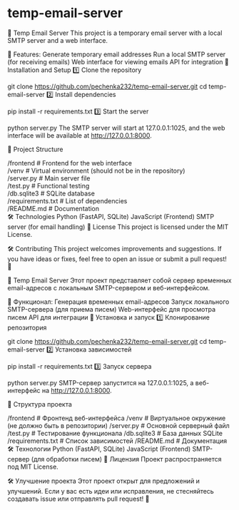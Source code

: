 # temp-email-server

📧 Temp Email Server
This project is a temporary email server with a local SMTP server and a web interface.

🚀 Features:
Generate temporary email addresses
Run a local SMTP server (for receiving emails)
Web interface for viewing emails
API for integration
🔧 Installation and Setup
1️⃣ Clone the repository


git clone https://github.com/pechenka232/temp-email-server.git
cd temp-email-server
2️⃣ Install dependencies


pip install -r requirements.txt
3️⃣ Start the server

python server.py
The SMTP server will start at 127.0.0.1:1025, and the web interface will be available at http://127.0.0.1:8000.

📂 Project Structure

/frontend        # Frontend for the web interface  
/venv            # Virtual environment (should not be in the repository)  
/server.py       # Main server file  
/test.py         # Functional testing  
/db.sqlite3      # SQLite database  
/requirements.txt # List of dependencies  
/README.md       # Documentation  
🛠 Technologies
Python (FastAPI, SQLite)
JavaScript (Frontend)
SMTP server (for email handling)
📜 License
This project is licensed under the MIT License.

🛠 Contributing
This project welcomes improvements and suggestions. If you have ideas or fixes, feel free to open an issue or submit a pull request! 🚀


📧 Temp Email Server
Этот проект представляет собой сервер временных email-адресов с локальным SMTP-сервером и веб-интерфейсом.

🚀 Функционал:
Генерация временных email-адресов
Запуск локального SMTP-сервера (для приема писем)
Web-интерфейс для просмотра писем
API для интеграции
🔧 Установка и запуск
1️⃣ Клонирование репозитория

git clone https://github.com/pechenka232/temp-email-server.git
cd temp-email-server
2️⃣ Установка зависимостей

pip install -r requirements.txt
3️⃣ Запуск сервера

python server.py
SMTP-сервер запустится на 127.0.0.1:1025, а веб-интерфейс на http://127.0.0.1:8000.

📂 Структура проекта

/frontend        # Фронтенд веб-интерфейса
/venv            # Виртуальное окружение (не должно быть в репозитории)
/server.py       # Основной серверный файл
/test.py         # Тестирование функционала
/db.sqlite3      # База данных SQLite
/requirements.txt # Список зависимостей
/README.md       # Документация
🛠 Технологии
Python (FastAPI, SQLite)
JavaScript (Frontend)
SMTP-сервер (для обработки писем)
📜 Лицензия
Проект распространяется под MIT License.

🛠 Улучшение проекта
Этот проект открыт для предложений и улучшений. Если у вас есть идеи или исправления, не стесняйтесь создавать issue или отправлять pull request! 🚀
